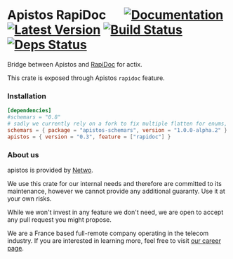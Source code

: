 # Apistos RapiDoc &emsp; [![Documentation]][docs.rs] [![Latest Version]][crates.io] [![Build Status]][build] [![Deps Status]][deps.rs]

[docs.rs]: https://docs.rs/apistos-rapidoc/

[crates.io]: https://crates.io/crates/apistos-rapidoc

[build]: https://github.com/netwo-io/apistos/actions/workflows/build.yaml?branch=main

[Documentation]: https://img.shields.io/docsrs/apistos-rapidoc

[Latest Version]: https://img.shields.io/crates/v/apistos-rapidoc.svg

[Build Status]: https://github.com/netwo-io/apistos/actions/workflows/build.yaml/badge.svg?branch=main

[deps.rs]: https://deps.rs/crate/apistos-rapidoc

[Deps Status]: https://deps.rs/crate/apistos-rapidoc/latest/status.svg

Bridge between Apistos and [RapiDoc](https://rapidocweb.com/) for actix.

This crate is exposed through Apistos `rapidoc` feature.

### Installation

```toml
[dependencies]
#schemars = "0.8"
# sadly we currently rely on a fork to fix multiple flatten for enums, related PR can be found here: https://github.com/GREsau/schemars/pull/264
schemars = { package = "apistos-schemars", version = "1.0.0-alpha.2" }
apistos = { version = "0.3", feature = ["rapidoc"] }
```

### About us

apistos is provided by [Netwo](https://www.netwo.io).

We use this crate for our internal needs and therefore are committed to its maintenance, however we cannot provide any
additional guaranty. Use it at your own risks.

While we won't invest in any feature we don't need, we are open to accept any pull request you might propose.

We are a France based full-remote company operating in the telecom industry. If you are interested in learning more,
feel free to visit [our career page](https://www.netwo.io/carriere).
